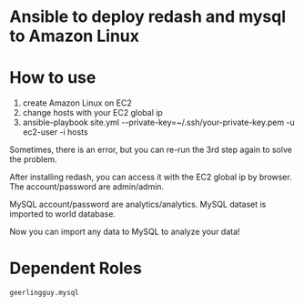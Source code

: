 # Ansible to deploy redash and mysql to Amazon Linux

# How to use

1. create Amazon Linux on EC2
2. change hosts with your EC2 global ip
3. ansible-playbook site.yml --private-key=~/.ssh/your-private-key.pem -u ec2-user -i hosts

Sometimes, there is an error, but you can re-run the 3rd step again to solve the problem.

After installing redash, you can access it with the EC2 global ip by browser.
The account/password are admin/admin.

MySQL account/password are analytics/analytics. 
MySQL dataset is imported to world database. 

Now you can import any data to MySQL to analyze your data!

# Dependent Roles

    geerlingguy.mysql    
    
